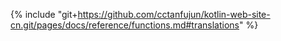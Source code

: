 {% include "git+https://github.com/cctanfujun/kotlin-web-site-cn.git/pages/docs/reference/functions.md#translations" %}
